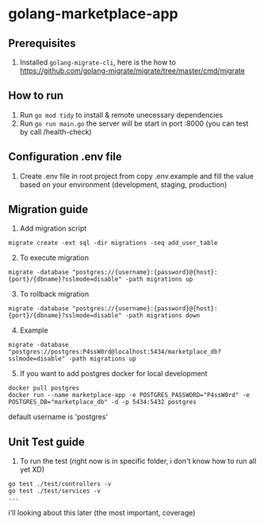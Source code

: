 # golang-marketplace-app

## Prerequisites
1. Installed ```golang-migrate-cli```, here is the how to https://github.com/golang-migrate/migrate/tree/master/cmd/migrate

## How to run
1. Run ```go mod tidy``` to install & remote unecessary dependencies
2. Run ```go run main.go``` the server will be start in port :8000 (you can test by call /health-check)

## Configuration .env file
1. Create .env file in root project from copy .env.example and fill the value based on your environment (development, staging, production)

## Migration guide
1. Add migration script
```
migrate create -ext sql -dir migrations -seq add_user_table
```

2. To execute migration
```
migrate -database "postgres://{username}:{password}@{host}:{port}/{dbname}?sslmode=disable" -path migrations up
```

3. To rollback migration
```
migrate -database "postgres://{username}:{password}@{host}:{port}/{dbname}?sslmode=disable" -path migrations down
```

4. Example
```
migrate -database "postgres://postgres:P4ssW0rd@localhost:5434/marketplace_db?sslmode=disable" -path migrations up
```

5. If you want to add postgres docker for local development
```
docker pull postgres
docker run --name marketplace-app -e POSTGRES_PASSWORD="P4ssW0rd" -e POSTGRES_DB="marketplace_db" -d -p 5434:5432 postgres
```
default username is 'postgres'

## Unit Test guide
1. To run the test (right now is in specific folder, i don't know how to run all yet XD)
```
go test ./test/controllers -v
go test ./test/services -v
...
```

i'll looking about this later (the most important, coverage)
